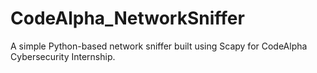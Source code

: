 # CodeAlpha_NetworkSniffer
A simple Python-based network sniffer built using Scapy for CodeAlpha Cybersecurity Internship.
